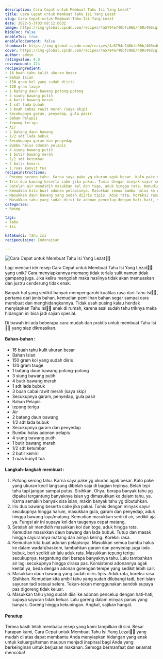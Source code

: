 ```yaml
---
description: Cara Cepat untuk Membuat Tahu Isi Yang Lezat"
title: Cara Cepat untuk Membuat Tahu Isi Yang Lezat
slug: Cara-Cepat-untuk-Membuat-Tahu-Isi-Yang-Lezat
date: 2022-5-3T03:09:12.063Z
image: https://img-global.cpcdn.com/recipes/4a5794e740bfc06b/400x400cq70/photo.jpg
hideToc: false
enableToc: true
enableTocContent: false
thumbnail: https://img-global.cpcdn.com/recipes/4a5794e740bfc06b/400x400cq70/photo.jpg
cover: https://img-global.cpcdn.com/recipes/4a5794e740bfc06b/400x400cq70/photo.jpg
author: admin
ratingvalue: 4.8
reviewcount: 124
recipeingredient:
- 16 buah tahu kulit ukuran besar
- Bahan Isian
- 150 gram kol yang sudah diiris
- 120 gram tauge
- 1 batang daun bawang potong-potong
- 3 siung bawang putih
- 4 butir bawang merah
- 1 sdt lada bubuk
- 3 buah cabai rawit merah (saya skip)
- Secukupnya garam, penyedap, gula pasir
- Bahan Pelapis
- tepung terigu
- Air
- 2 batang daun bawang
- 1/2 sdt lada bubuk
- Secukupnya garam dan penyedap
- Bumbu halus adonan pelapis
- 4 siung bawang putih
- 1 butir bawang merah
- 1/2 sdt ketumbar
- 2 butir kemiri
- 1 ruas kunyit tua
recipeinstructions:
- Potong serong tahu. Karna saya pake yg ukuran agak besar. Kalo pake yang ukuran kecil langsung dibelah saja di bagian tepinya. Belah tepi tahu tapi jangan sampai putus. Sisihkan. Ohya, berapa banyak tahu yg dipakai tergantung banyaknya isian yg dimasukkan ke dalam tahu, ya. Karna semakin banyak sisa isian, makin banyak tahu yg dibutuhkan.
- Iris duo bawang beserta cabe jika pakai. Tumis dengan minyak sayur secukupnya hingga harum, masukkan gula, garam dan penyedap, aduk hingga bawang layu/matang. Kemudian masukkan sedikit air, sedikit aja ya. Fungsi air ini supaya kol dan taugenya cepat matang.
- Setelah air mendidih masukkan kol dan toge, aduk hingga rata. Kemudian masukkan daun bawang dan lada bubuk. Tutup dan masak hingga sayurannya matang dan airnya kering. Koreksi rasa.
- Kemudian kita buat adonan pelapisnya. Masukkan semua bumbu halus ke dalam wadah/baskom, tambahkan garam dan penyedap juga lada bubuk, beri sedikit air lalu aduk rata. Masukkan tepung terigu secukupnya, tergantung dari berapa banyaknya tahu. Lalu tambahkan air lagi secukupnya hingga dirasa pas. Konsistensi adonannya agak kental ya, beda dengan adonan gorengan tempe yang sedikit lebih cair.
- Masukkan daun bawang yang sudah diiris tipis. Aduk rata, koreksi rasa. Sisihkan. Kemudian kita ambil tahu yang sudah dilubangi tadi, beri isian sayuran tadi sesuai selera. Tekan-tekan menggunakan sendok supaya pas digoreng tidak keluar.
- Masukkan tahu yang sudah diisi ke adonan pencelup dengan hati-hati, supaya sayuran tidak keluar. Lalu goreng dalam minyak panas yang banyak. Goreng hingga kekuningan. Angkat, sajikan hangat.
categories:
- Resep

tags:
- Tahu
- Isi

katakunci: Tahu Isi
recipecuisine: Indonesian

---
```


![Cara Cepat untuk Membuat Tahu Isi Yang Lezat👩‍🍳](https://img-global.cpcdn.com/recipes/4a5794e740bfc06b/400x400cq70/photo.jpg)

Lagi mencari ide resep Cara Cepat untuk Membuat Tahu Isi Yang Lezat👩‍🍳 yang unik? Cara menyiapkannya memang tidak terlalu sulit namun tidak gampang juga. Jika keliru mengolah maka hasilnya tidak akan memuaskan dan justru cenderung tidak enak.

Banyak hal yang sedikit banyak mempengaruhi kualitas rasa dari Tahu Isi👩‍🍳, pertama dari jenis bahan, kemudian pemilihan bahan segar sampai cara membuat dan menghidangkannya. Tidak usah pusing kalau hendak menyiapkan Tahu Isi👩‍🍳 enak di rumah, karena asal sudah tahu triknya maka hidangan ini bisa jadi sajian spesial.

Di bawah ini ada beberapa cara mudah dan praktis untuk membuat Tahu Isi👩‍🍳 yang siap dikreasikan.

<!--inarticleads1-->

#### Bahan-bahan :

- 16 buah tahu kulit ukuran besar
- Bahan Isian
- 150 gram kol yang sudah diiris
- 120 gram tauge
- 1 batang daun bawang potong-potong
- 3 siung bawang putih
- 4 butir bawang merah
- 1 sdt lada bubuk
- 3 buah cabai rawit merah (saya skip)
- Secukupnya garam, penyedap, gula pasir
- Bahan Pelapis
- tepung terigu
- Air
- 2 batang daun bawang
- 1/2 sdt lada bubuk
- Secukupnya garam dan penyedap
- Bumbu halus adonan pelapis
- 4 siung bawang putih
- 1 butir bawang merah
- 1/2 sdt ketumbar
- 2 butir kemiri
- 1 ruas kunyit tua

<!--inarticleads2-->

#### Langkah-langkah membuat :

1. Potong serong tahu. Karna saya pake yg ukuran agak besar. Kalo pake yang ukuran kecil langsung dibelah saja di bagian tepinya. Belah tepi tahu tapi jangan sampai putus. Sisihkan. Ohya, berapa banyak tahu yg dipakai tergantung banyaknya isian yg dimasukkan ke dalam tahu, ya. Karna semakin banyak sisa isian, makin banyak tahu yg dibutuhkan.
1. Iris duo bawang beserta cabe jika pakai. Tumis dengan minyak sayur secukupnya hingga harum, masukkan gula, garam dan penyedap, aduk hingga bawang layu/matang. Kemudian masukkan sedikit air, sedikit aja ya. Fungsi air ini supaya kol dan taugenya cepat matang.
1. Setelah air mendidih masukkan kol dan toge, aduk hingga rata. Kemudian masukkan daun bawang dan lada bubuk. Tutup dan masak hingga sayurannya matang dan airnya kering. Koreksi rasa.
1. Kemudian kita buat adonan pelapisnya. Masukkan semua bumbu halus ke dalam wadah/baskom, tambahkan garam dan penyedap juga lada bubuk, beri sedikit air lalu aduk rata. Masukkan tepung terigu secukupnya, tergantung dari berapa banyaknya tahu. Lalu tambahkan air lagi secukupnya hingga dirasa pas. Konsistensi adonannya agak kental ya, beda dengan adonan gorengan tempe yang sedikit lebih cair.
1. Masukkan daun bawang yang sudah diiris tipis. Aduk rata, koreksi rasa. Sisihkan. Kemudian kita ambil tahu yang sudah dilubangi tadi, beri isian sayuran tadi sesuai selera. Tekan-tekan menggunakan sendok supaya pas digoreng tidak keluar.
1. Masukkan tahu yang sudah diisi ke adonan pencelup dengan hati-hati, supaya sayuran tidak keluar. Lalu goreng dalam minyak panas yang banyak. Goreng hingga kekuningan. Angkat, sajikan hangat.

#### Penutup

Terima kasih telah membaca resep yang kami tampilkan di sini. Besar harapan kami, Cara Cepat untuk Membuat Tahu Isi Yang Lezat👩‍🍳 yang mudah di atas dapat membantu Anda menyiapkan hidangan yang enak untuk keluarga/teman maupun menjadi inspirasi bagi Anda yang berkeinginan untuk berjualan makanan. Semoga bermanfaat dan selamat mencoba!
